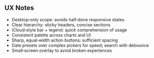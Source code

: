 ## UX Notes

- Desktop‑only scope: avoids half‑done responsive states
- Clear hierarchy: sticky headers, concise sections
- iCloud‑style bar + legend: quick comprehension of usage
- Consistent palette across charts and UI
- Sharp, equal‑width action buttons; sufficient spacing
- Date presets over complex pickers for speed; search with debounce
- Small‑screen overlay to avoid broken experiences


